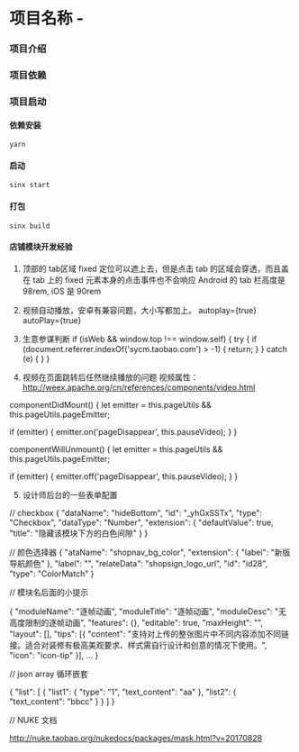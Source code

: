 # 项目名称 - 

### 项目介绍


### 项目依赖


### 项目启动

#### 依赖安装
```
yarn
```

#### 启动
```
sinx start
```

#### 打包
```
sinx build
```


#### 店铺模块开发经验

1. 顶部的 tab区域
fixed 定位可以遮上去，但是点击 tab 的区域会穿透，而且盖在 tab 上的 fixed 元素本身的点击事件也不会响应
Android 的 tab 栏高度是 98rem, iOS 是 90rem


2. 视频自动播放，安卓有兼容问题，大小写都加上。
autoplay={true}  autoPlay={true}


3. 生意参谋判断
if (isWeb && window.top !== window.self) {
  try {
    if (document.referrer.indexOf('sycm.taobao.com') > -1) {
    return;
  }
  } catch (e) {
  }
}


4. 视频在页面跳转后任然继续播放的问题
视频属性：
http://weex.apache.org/cn/references/components/video.html

componentDidMount() {
  let emitter = this.pageUtils && this.pageUtils.pageEmitter;

  if (emitter) {
    emitter.on('pageDisappear', this.pauseVideo);
  }
}

componentWillUnmount() {
  let emitter = this.pageUtils && this.pageUtils.pageEmitter;

  if (emitter) {
    emitter.off('pageDisappear', this.pauseVideo);
  }
}
  
  

5. 设计师后台的一些表单配置

// checkbox
    {
      "dataName": "hideBottom",
      "id": "_yhGxSSTx",
      "type": "Checkbox",
      "dataType": "Number",
      "extension": {
        "defaultValue": true,
        "title": "隐藏该模块下方的白色间隙"
      }
    }

// 颜色选择器
{
  "ataName": "shopnav_bg_color",
  "extension": {
    "label": "新版导航颜色"
  },
  "label": "",
  "relateData": "shopsign_logo_url",
  "id": "id28",
  "type": "ColorMatch"
}


// 模块名后面的小提示

{
  "moduleName": "逐帧动画",
  "moduleTitle": "逐帧动画",
  "moduleDesc": "无高度限制的逐帧动画",
  "features": {},
  "editable": true,
  "maxHeight": "",
  "layout": [],
  "tips": [{
    "content": "支持对上传的整张图片中不同内容添加不同链接。适合对装修有极高美观要求、样式需自行设计和创意的情况下使用。",
    "icon": "icon-tip"
  }],
...
}


// json array 循环嵌套 

{
    "list": [
        {
            "list1": {
                "type": "1",
                "text_content": "aa"
            },
            "list2": {
                "text_content": "bbcc"
            }
        }
    ]
}

// NUKE 文档

http://nuke.taobao.org/nukedocs/packages/mask.html?v=20170828
